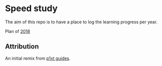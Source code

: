 # Speed study

The aim of this repo is to have a place to log the learning progress per year.

Plan of [2018](2018.md)

## Attribution
An initial remix from [p1xt guides](https://github.com/P1xt/p1xt-guides).